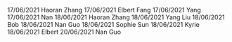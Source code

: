 17/06/2021 Haoran Zhang
17/06/2021 Elbert Fang
17/06/2021 Yang
17/06/2021 Nan
18/06/2021 Haoran Zhang
18/06/2021 Yang Liu
18/06/2021 Bob
18/06/2021 Nan Guo
18/06/2021 Sophie Sun
18/06/2021 Kyrie
18/06/2021 Elbert
20/06/2021 Nan Guo